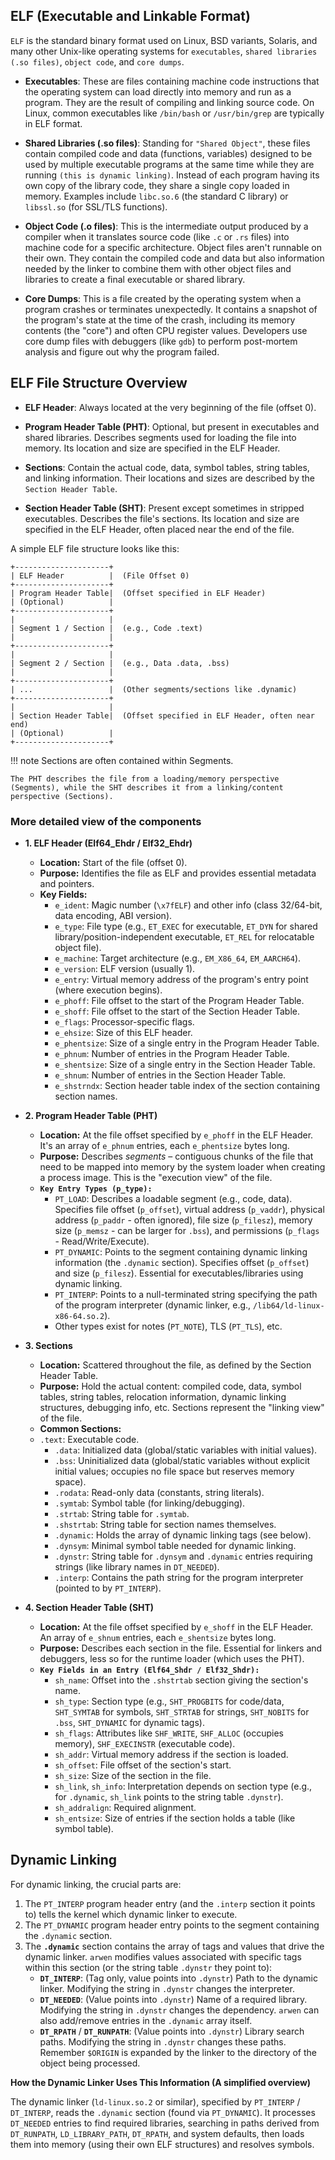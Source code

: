 ## ELF (Executable and Linkable Format)
`ELF` is the standard binary format used on Linux, BSD variants, Solaris, and many other Unix-like operating systems for `executables`, `shared libraries (.so files)`, `object code`, and `core dumps`.

- **Executables**: These are files containing machine code instructions that the operating system can load directly into memory and run as a program. They are the result of compiling and linking source code. On Linux, common executables like `/bin/bash` or `/usr/bin/grep` are typically in ELF format.

- **Shared Libraries (.so files)**: Standing for `"Shared Object"`, these files contain compiled code and data (functions, variables) designed to be used by multiple executable programs at the same time while they are running `(this is dynamic linking)`. Instead of each program having its own copy of the library code, they share a single copy loaded in memory. Examples include `libc.so.6` (the standard C library) or `libssl.so` (for SSL/TLS functions).

- **Object Code (.o files)**: This is the intermediate output produced by a compiler when it translates source code (like `.c` or `.rs` files) into machine code for a specific architecture. Object files aren't runnable on their own. They contain the compiled code and data but also information needed by the linker to combine them with other object files and libraries to create a final executable or shared library.

- **Core Dumps**: This is a file created by the operating system when a program crashes or terminates unexpectedly. It contains a snapshot of the program's state at the time of the crash, including its memory contents (the "core") and often CPU register values. Developers use core dump files with debuggers (like `gdb`) to perform post-mortem analysis and figure out why the program failed.

## ELF File Structure Overview


- **ELF Header**: Always located at the very beginning of the file (offset 0).

- **Program Header Table (PHT)**: Optional, but present in executables and shared libraries. Describes segments used for loading the file into memory. Its location and size are specified in the ELF Header.

- **Sections**: Contain the actual code, data, symbol tables, string tables, and linking information. Their locations and sizes are described by the `Section Header Table`.

- **Section Header Table (SHT)**: Present except sometimes in stripped executables. Describes the file's sections. Its location and size are specified in the ELF Header, often placed near the end of the file.

A simple ELF file structure looks like this:

```
+---------------------+
| ELF Header          |  (File Offset 0)
+---------------------+
| Program Header Table|  (Offset specified in ELF Header)
| (Optional)          |
+---------------------+
|                     |
| Segment 1 / Section |  (e.g., Code .text)
|                     |
+---------------------+
|                     |
| Segment 2 / Section |  (e.g., Data .data, .bss)
|                     |
+---------------------+
| ...                 |  (Other segments/sections like .dynamic)
+---------------------+
|                     |
| Section Header Table|  (Offset specified in ELF Header, often near end)
| (Optional)          |
+---------------------+
```

!!! note
    Sections are often contained within Segments.

    The PHT describes the file from a loading/memory perspective (Segments), while the SHT describes it from a linking/content perspective (Sections).


### More detailed view of the components

- **1. ELF Header (Elf64_Ehdr / Elf32_Ehdr)**
  - **Location:** Start of the file (offset 0).
  - **Purpose:** Identifies the file as ELF and provides essential metadata and pointers.
  - **Key Fields:**
    - `e_ident`: Magic number (`\x7fELF`) and other info (class 32/64-bit, data encoding, ABI version).
    - `e_type`: File type (e.g., `ET_EXEC` for executable, `ET_DYN` for shared library/position-independent executable, `ET_REL` for relocatable object file).
    - `e_machine`: Target architecture (e.g., `EM_X86_64`, `EM_AARCH64`).
    - `e_version`: ELF version (usually 1).
    - `e_entry`: Virtual memory address of the program's entry point (where execution begins).
    - `e_phoff`: File offset to the start of the Program Header Table.
    - `e_shoff`: File offset to the start of the Section Header Table.
    - `e_flags`: Processor-specific flags.
    - `e_ehsize`: Size of this ELF header.
    - `e_phentsize`: Size of a single entry in the Program Header Table.
    - `e_phnum`: Number of entries in the Program Header Table.
    - `e_shentsize`: Size of a single entry in the Section Header Table.
    - `e_shnum`: Number of entries in the Section Header Table.
    - `e_shstrndx`: Section header table index of the section containing section names.


- **2. Program Header Table (PHT)**
  -  **Location:** At the file offset specified by `e_phoff` in the ELF Header. It's an array of `e_phnum` entries, each `e_phentsize` bytes long.
  - **Purpose:** Describes *segments* – contiguous chunks of the file that need to be mapped into memory by the system loader when creating a process image. This is the "execution view" of the file.
  -  **`Key Entry Types (p_type):`**
     - `PT_LOAD`: Describes a loadable segment (e.g., code, data). Specifies file offset (`p_offset`), virtual address (`p_vaddr`), physical address (`p_paddr` - often ignored), file size (`p_filesz`), memory size (`p_memsz` - can be larger for `.bss`), and permissions (`p_flags` - Read/Write/Execute).
     - `PT_DYNAMIC`: Points to the segment containing dynamic linking information (the `.dynamic` section). Specifies offset (`p_offset`) and size (`p_filesz`). Essential for executables/libraries using dynamic linking.
     - `PT_INTERP`: Points to a null-terminated string specifying the path of the program interpreter (dynamic linker, e.g., `/lib64/ld-linux-x86-64.so.2`).
     - Other types exist for notes (`PT_NOTE`), TLS (`PT_TLS`), etc.

- **3. Sections**
  - **Location:** Scattered throughout the file, as defined by the Section Header Table.
  - **Purpose:** Hold the actual content: compiled code, data, symbol tables, string tables, relocation information, dynamic linking structures, debugging info, etc. Sections represent the "linking view" of the file.
  - **Common Sections:**
  - `.text`: Executable code.
    - `.data`: Initialized data (global/static variables with initial values).
    - `.bss`: Uninitialized data (global/static variables without explicit initial values; occupies no file space but reserves memory space).
    - `.rodata`: Read-only data (constants, string literals).
    - `.symtab`: Symbol table (for linking/debugging).
    - `.strtab`: String table for `.symtab`.
    - `.shstrtab`: String table for section names themselves.
    - `.dynamic`: Holds the array of dynamic linking tags (see below).
    - `.dynsym`: Minimal symbol table needed for dynamic linking.
    - `.dynstr`: String table for `.dynsym` and `.dynamic` entries requiring strings (like library names in `DT_NEEDED`).
    - `.interp`: Contains the path string for the program interpreter (pointed to by `PT_INTERP`).


- **4. Section Header Table (SHT)**
  - **Location:** At the file offset specified by `e_shoff` in the ELF Header. An array of `e_shnum` entries, each `e_shentsize` bytes long.
  - **Purpose:** Describes each section in the file. Essential for linkers and debuggers, less so for the runtime loader (which uses the PHT).
  - **`Key Fields in an Entry (Elf64_Shdr / Elf32_Shdr):`**
    - `sh_name`: Offset into the `.shstrtab` section giving the section's name.
    - `sh_type`: Section type (e.g., `SHT_PROGBITS` for code/data, `SHT_SYMTAB` for symbols, `SHT_STRTAB` for strings, `SHT_NOBITS` for `.bss`, `SHT_DYNAMIC` for dynamic tags).
    - `sh_flags`: Attributes like `SHF_WRITE`, `SHF_ALLOC` (occupies memory), `SHF_EXECINSTR` (executable code).
    - `sh_addr`: Virtual memory address if the section is loaded.
    - `sh_offset`: File offset of the section's start.
    - `sh_size`: Size of the section in the file.
    - `sh_link`, `sh_info`: Interpretation depends on section type (e.g., for `.dynamic`, `sh_link` points to the string table `.dynstr`).
    - `sh_addralign`: Required alignment.
    - `sh_entsize`: Size of entries if the section holds a table (like symbol table).


## Dynamic Linking
For dynamic linking, the crucial parts are:

1.  The `PT_INTERP` program header entry (and the `.interp` section it points to) tells the kernel which dynamic linker to execute.
2.  The `PT_DYNAMIC` program header entry points to the segment containing the `.dynamic` section.
3.  The **`.dynamic`** section contains the array of tags and values that drive the dynamic linker. `arwen` modifies values associated with specific tags within this section (or the string table `.dynstr` they point to):
    * **`DT_INTERP`**: (Tag only, value points into `.dynstr`) Path to the dynamic linker. Modifying the string in `.dynstr` changes the interpreter.
    * **`DT_NEEDED`**: (Value points into `.dynstr`) Name of a required library. Modifying the string in `.dynstr` changes the dependency. `arwen` can also add/remove entries in the `.dynamic` array itself.
    * **`DT_RPATH`** / **`DT_RUNPATH`**: (Value points into `.dynstr`) Library search paths. Modifying the string in `.dynstr` changes these paths. Remember `$ORIGIN` is expanded by the linker to the directory of the object being processed.

**How the Dynamic Linker Uses This Information (A simplified overview)**

The dynamic linker (`ld-linux.so.2` or similar), specified by `PT_INTERP` / `DT_INTERP`, reads the `.dynamic` section (found via `PT_DYNAMIC`). It processes `DT_NEEDED` entries to find required libraries, searching in paths derived from `DT_RUNPATH`, `LD_LIBRARY_PATH`, `DT_RPATH`, and system defaults, then loads them into memory (using their own ELF structures) and resolves symbols.
